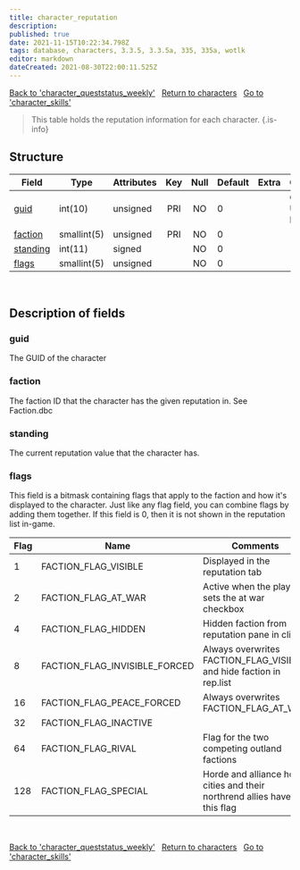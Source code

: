 ```yaml
---
title: character_reputation
description: 
published: true
date: 2021-11-15T10:22:34.798Z
tags: database, characters, 3.3.5, 3.3.5a, 335, 335a, wotlk
editor: markdown
dateCreated: 2021-08-30T22:00:11.525Z
---
```


<a href="https://dev.trinitycore.info/en/database/335/characters/character_queststatus_weekly" class="mt-5 v-btn v-btn--depressed v-btn--flat v-btn--outlined theme--light v-size--default darkblue--text text--lighten-3"><span class="v-btn__content"><i aria-hidden="true" class="v-icon notranslate v-icon--left mdi mdi-arrow-left theme--light"></i><span>Back to 'character_queststatus_weekly'</span></span></a>&nbsp;&nbsp;&nbsp;<a href="https://dev.trinitycore.info/en/database/335/characters/home" class="mt-5 v-btn v-btn--depressed v-btn--flat v-btn--outlined theme--light v-size--default darkblue--text text--lighten-3"><span class="v-btn__content"><i aria-hidden="true" class="v-icon notranslate v-icon--left mdi mdi-home-outline theme--light"></i><span>Return to characters</span></span></a>&nbsp;&nbsp;&nbsp;<a href="https://dev.trinitycore.info/en/database/335/characters/character_skills" class="mt-5 v-btn v-btn--depressed v-btn--flat v-btn--outlined theme--light v-size--default darkblue--text text--lighten-3"><span class="v-btn__content"><span>Go to 'character_skills'</span><i aria-hidden="true" class="v-icon notranslate v-icon--right mdi mdi-arrow-right theme--light"></i></span></a>

> This table holds the reputation information for each character.
{.is-info}


## Structure

| Field | Type | Attributes | Key | Null | Default | Extra | Comment |
| --- | --- | --- | :---: | :---: | --- | --- | --- |
| [guid](#guid) | int(10) | unsigned | PRI | NO | 0 |  | Global Unique Identifier |
| [faction](#faction) | smallint(5) | unsigned | PRI | NO | 0 |  |  |
| [standing](#standing) | int(11) | signed |  | NO | 0 |  |  |
| [flags](#flags) | smallint(5) | unsigned |  | NO | 0 |  |  |
&nbsp;
## Description of fields

### guid
The GUID of the character
&nbsp;

### faction
The faction ID that the character has the given reputation in. See Faction.dbc
&nbsp;

### standing
The current reputation value that the character has.
&nbsp;

### flags
This field is a bitmask containing flags that apply to the faction and how it's displayed to the character. Just like any flag field, you can combine flags by adding them together. If this field is 0, then it is not shown in the reputation list in-game.

Flag | Name | Comments
--- | --- | ---
1 | FACTION_FLAG_VISIBLE | Displayed in the reputation tab
2 | FACTION_FLAG_AT_WAR |Active when the player sets the at war checkbox
4 | FACTION_FLAG_HIDDEN |	Hidden faction from reputation pane in client
8 | FACTION_FLAG_INVISIBLE_FORCED | Always overwrites FACTION_FLAG_VISIBLE and hide faction in rep.list
16 | FACTION_FLAG_PEACE_FORCED | Always overwrites FACTION_FLAG_AT_WAR
32 | FACTION_FLAG_INACTIVE |
64 | FACTION_FLAG_RIVAL | Flag for the two competing outland factions
128 | FACTION_FLAG_SPECIAL | Horde and alliance home cities and their northrend allies have this flag
&nbsp;

<a href="https://dev.trinitycore.info/en/database/335/characters/character_queststatus_weekly" class="mt-5 v-btn v-btn--depressed v-btn--flat v-btn--outlined theme--light v-size--default darkblue--text text--lighten-3"><span class="v-btn__content"><i aria-hidden="true" class="v-icon notranslate v-icon--left mdi mdi-arrow-left theme--light"></i><span>Back to 'character_queststatus_weekly'</span></span></a>&nbsp;&nbsp;&nbsp;<a href="https://dev.trinitycore.info/en/database/335/characters/home" class="mt-5 v-btn v-btn--depressed v-btn--flat v-btn--outlined theme--light v-size--default darkblue--text text--lighten-3"><span class="v-btn__content"><i aria-hidden="true" class="v-icon notranslate v-icon--left mdi mdi-home-outline theme--light"></i><span>Return to characters</span></span></a>&nbsp;&nbsp;&nbsp;<a href="https://dev.trinitycore.info/en/database/335/characters/character_skills" class="mt-5 v-btn v-btn--depressed v-btn--flat v-btn--outlined theme--light v-size--default darkblue--text text--lighten-3"><span class="v-btn__content"><span>Go to 'character_skills'</span><i aria-hidden="true" class="v-icon notranslate v-icon--right mdi mdi-arrow-right theme--light"></i></span></a>


